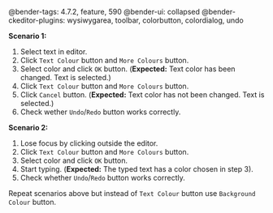 @bender-tags: 4.7.2, feature, 590
@bender-ui: collapsed
@bender-ckeditor-plugins: wysiwygarea, toolbar, colorbutton, colordialog, undo

**Scenario 1:**

1. Select text in editor.
2. Click `Text Colour` button and `More Colours` button.
3. Select color and click `OK` button. (**Expected:** Text color has been changed. Text is selected.)
4. Click `Text Colour` button and `More Colours` button.
5. Click `Cancel` button. (**Expected:** Text color has not been changed. Text is selected.)
6. Check wether `Undo`/`Redo` button works correctly.

**Scenario 2:**

1. Lose focus by clicking outside the editor.
2. Click `Text Colour` button and `More Colours` button.
3. Select color and click `OK` button.
4. Start typing. (**Expected:** The typed text has a color chosen in step 3).
5. Check whether `Undo`/`Redo` button works correctly.

Repeat scenarios above but instead of `Text Colour` button use `Background Colour` button.
